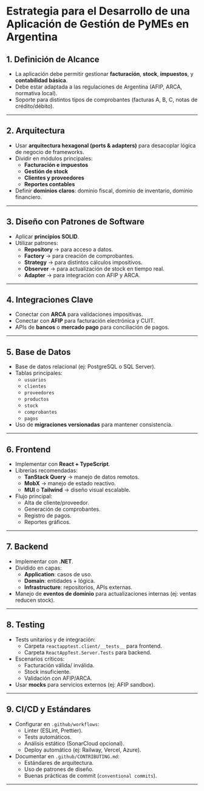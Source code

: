 # Estrategia para el Desarrollo de una Aplicación de Gestión de PyMEs en Argentina

## 1. Definición de Alcance
- La aplicación debe permitir gestionar **facturación**, **stock**, **impuestos**, y **contabilidad básica**.  
- Debe estar adaptada a las regulaciones de Argentina (AFIP, ARCA, normativa local).  
- Soporte para distintos tipos de comprobantes (facturas A, B, C, notas de crédito/débito).  

---

## 2. Arquitectura
- Usar **arquitectura hexagonal (ports & adapters)** para desacoplar lógica de negocio de frameworks.  
- Dividir en módulos principales:  
  - **Facturación e impuestos**  
  - **Gestión de stock**  
  - **Clientes y proveedores**  
  - **Reportes contables**  
- Definir **dominios claros**: dominio fiscal, dominio de inventario, dominio financiero.  

---

## 3. Diseño con Patrones de Software
- Aplicar **principios SOLID**.  
- Utilizar patrones:  
  - **Repository** → para acceso a datos.  
  - **Factory** → para creación de comprobantes.  
  - **Strategy** → para distintos cálculos impositivos.  
  - **Observer** → para actualización de stock en tiempo real.  
  - **Adapter** → para integración con AFIP y ARCA.  

---

## 4. Integraciones Clave
- Conectar con **ARCA** para validaciones impositivas.  
- Conectar con **AFIP** para facturación electrónica y CUIT.  
- APIs de **bancos** o **mercado pago** para conciliación de pagos.  

---

## 5. Base de Datos
- Base de datos relacional (ej: PostgreSQL o SQL Server).  
- Tablas principales:  
  - `usuarios`  
  - `clientes`  
  - `proveedores`  
  - `productos`  
  - `stock`  
  - `comprobantes`  
  - `pagos`  
- Uso de **migraciones versionadas** para mantener consistencia.  

---

## 6. Frontend
- Implementar con **React + TypeScript**.  
- Librerías recomendadas:  
  - **TanStack Query** → manejo de datos remotos.  
  - **MobX** → manejo de estado reactivo.  
  - **MUI** o **Tailwind** → diseño visual escalable.  
- Flujo principal:  
  - Alta de cliente/proveedor.  
  - Generación de comprobantes.  
  - Registro de pagos.  
  - Reportes gráficos.  

---

## 7. Backend
- Implementar con **.NET**.
- Dividido en capas:  
  - **Application**: casos de uso.  
  - **Domain**: entidades + lógica.  
  - **Infrastructure**: repositorios, APIs externas.  
- Manejo de **eventos de dominio** para actualizaciones internas (ej: ventas reducen stock).  

---

## 8. Testing
- Tests unitarios y de integración:  
  - Carpeta `reactapptest.client/__tests__` para frontend.  
  - Carpeta `ReactAppTest.Server.Tests` para backend.  
- Escenarios críticos:  
  - Facturación válida/ inválida.  
  - Stock insuficiente.  
  - Validación con AFIP/ARCA.  
- Usar **mocks** para servicios externos (ej: AFIP sandbox).  

---

## 9. CI/CD y Estándares
- Configurar en `.github/workflows`:  
  - Linter (ESLint, Prettier).  
  - Tests automáticos.  
  - Análisis estático (SonarCloud opcional).  
  - Deploy automático (ej: Railway, Vercel, Azure).  
- Documentar en `.github/CONTRIBUTING.md`:  
  - Estándares de arquitectura.  
  - Uso de patrones de diseño.  
  - Buenas prácticas de commit (`conventional commits`).  

---
